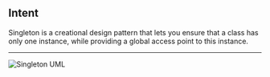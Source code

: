 ## Intent

Singleton is a creational design pattern that lets you ensure that a class has only one instance, while providing a global access point to this instance.

***

![Singleton UML](https://github.com/muarshad01/Java-Design-Patterns/blob/main/Diagrams/iterator/singleton.png)

